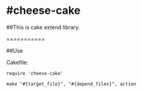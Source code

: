 #cheese-cake
===========

##This is cake extend library.


===========

##Use

Cakefile:

```
require 'cheese-cake'

make "#{target_file}", "#{depend_files}", action


```